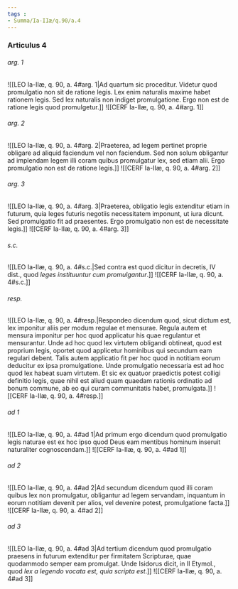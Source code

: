 ```yaml
---
tags : 
- Summa/Ia-IIæ/q.90/a.4
---
```


### Articulus 4

###### arg. 1
![[LEO Ia-IIæ, q. 90, a. 4#arg. 1|Ad quartum sic proceditur. Videtur quod promulgatio non sit de ratione legis. Lex enim naturalis maxime habet rationem legis. Sed lex naturalis non indiget promulgatione. Ergo non est de ratione legis quod promulgetur.]]
![[CERF Ia-IIæ, q. 90, a. 4#arg. 1]]

###### arg. 2
![[LEO Ia-IIæ, q. 90, a. 4#arg. 2|Praeterea, ad legem pertinet proprie obligare ad aliquid faciendum vel non faciendum. Sed non solum obligantur ad implendam legem illi coram quibus promulgatur lex, sed etiam alii. Ergo promulgatio non est de ratione legis.]]
![[CERF Ia-IIæ, q. 90, a. 4#arg. 2]]

###### arg. 3
![[LEO Ia-IIæ, q. 90, a. 4#arg. 3|Praeterea, obligatio legis extenditur etiam in futurum, quia leges futuris negotiis necessitatem imponunt, ut iura dicunt. Sed promulgatio fit ad praesentes. Ergo promulgatio non est de necessitate legis.]]
![[CERF Ia-IIæ, q. 90, a. 4#arg. 3]]

###### s.c.
![[LEO Ia-IIæ, q. 90, a. 4#s.c.|Sed contra est quod dicitur in decretis, IV dist., quod *leges instituuntur cum promulgantur*.]]
![[CERF Ia-IIæ, q. 90, a. 4#s.c.]]

###### resp.
![[LEO Ia-IIæ, q. 90, a. 4#resp.|Respondeo dicendum quod, sicut dictum est, lex imponitur aliis per modum regulae et mensurae. Regula autem et mensura imponitur per hoc quod applicatur his quae regulantur et mensurantur. Unde ad hoc quod lex virtutem obligandi obtineat, quod est proprium legis, oportet quod applicetur hominibus qui secundum eam regulari debent. Talis autem applicatio fit per hoc quod in notitiam eorum deducitur ex ipsa promulgatione. Unde promulgatio necessaria est ad hoc quod lex habeat suam virtutem. Et sic ex quatuor praedictis potest colligi definitio legis, quae nihil est aliud quam quaedam rationis ordinatio ad bonum commune, ab eo qui curam communitatis habet, promulgata.]]
![[CERF Ia-IIæ, q. 90, a. 4#resp.]]

###### ad 1
![[LEO Ia-IIæ, q. 90, a. 4#ad 1|Ad primum ergo dicendum quod promulgatio legis naturae est ex hoc ipso quod Deus eam mentibus hominum inseruit naturaliter cognoscendam.]]
![[CERF Ia-IIæ, q. 90, a. 4#ad 1]]

###### ad 2
![[LEO Ia-IIæ, q. 90, a. 4#ad 2|Ad secundum dicendum quod illi coram quibus lex non promulgatur, obligantur ad legem servandam, inquantum in eorum notitiam devenit per alios, vel devenire potest, promulgatione facta.]]
![[CERF Ia-IIæ, q. 90, a. 4#ad 2]]

###### ad 3
![[LEO Ia-IIæ, q. 90, a. 4#ad 3|Ad tertium dicendum quod promulgatio praesens in futurum extenditur per firmitatem Scripturae, quae quodammodo semper eam promulgat. Unde Isidorus dicit, in II Etymol., quod *lex a legendo vocata est, quia scripta est*.]]
![[CERF Ia-IIæ, q. 90, a. 4#ad 3]]

